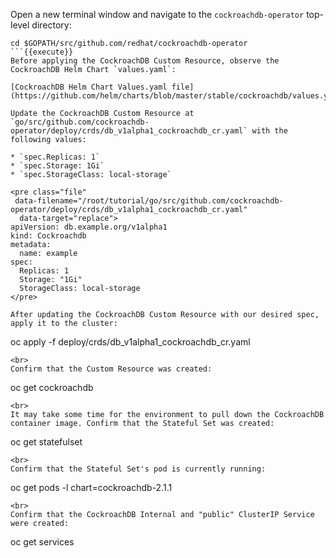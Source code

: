 Open a new terminal window and navigate to the `cockroachdb-operator` top-level directory:

```
cd $GOPATH/src/github.com/redhat/cockroachdb-operator
```{{execute}}
Before applying the CockroachDB Custom Resource, observe the CockroachDB Helm Chart `values.yaml`:

[CockroachDB Helm Chart Values.yaml file](https://github.com/helm/charts/blob/master/stable/cockroachdb/values.yaml)

Update the CockroachDB Custom Resource at `go/src/github.com/cockroachdb-operator/deploy/crds/db_v1alpha1_cockroachdb_cr.yaml` with the following values:

* `spec.Replicas: 1`
* `spec.Storage: 1Gi`
* `spec.StorageClass: local-storage`

<pre class="file"
 data-filename="/root/tutorial/go/src/github.com/cockroachdb-operator/deploy/crds/db_v1alpha1_cockroachdb_cr.yaml"
  data-target="replace">
apiVersion: db.example.org/v1alpha1
kind: Cockroachdb
metadata:
  name: example
spec:
  Replicas: 1
  Storage: "1Gi"
  StorageClass: local-storage
</pre>

After updating the CockroachDB Custom Resource with our desired spec, apply it to the cluster:

```
oc apply -f deploy/crds/db_v1alpha1_cockroachdb_cr.yaml
```{{execute}}
<br>
Confirm that the Custom Resource was created:

```
oc get cockroachdb
```{{execute}}
<br>
It may take some time for the environment to pull down the CockroachDB container image. Confirm that the Stateful Set was created:

```
oc get statefulset
```{{execute}}
<br>
Confirm that the Stateful Set's pod is currently running:

```
oc get pods -l chart=cockroachdb-2.1.1
```{{execute}}
<br>
Confirm that the CockroachDB Internal and "public" ClusterIP Service were created:

```
oc get services
```{{execute}}